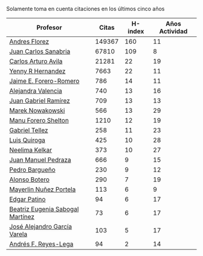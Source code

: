 Solamente toma en cuenta citaciones en los últimos cinco años

Profesor | Citas | H-index | Años Actividad |
----  | ----- | --- | --- |
[Andres Florez](https://scholar.google.com.co/citations?user=SUG6ga0AAAAJ&hl=en) |149367| 160 |  11 | 
[Juan Carlos Sanabria](https://scholar.google.com/citations?user=ExNZQTIAAAAJ&hl=en)| 67810 | 109 | 8|
[Carlos Arturo Avila](https://scholar.google.com.co/citations?user=jitNa1QAAAAJ&hl=en)| 21281 | 22 | 19 |
[Yenny R Hernandez](https://scholar.google.com.co/citations?user=KXWwfMMAAAAJ&hl=en) | 7663 | 22 | 11 | 
[Jaime E. Forero-Romero](https://scholar.google.com.co/citations?user=TLTK6WgAAAAJ&hl=en) | 786 | 14 | 11 |
[Alejandra Valencia](https://scholar.google.com.co/citations?user=7Fa-MFYAAAAJ&hl=en) | 740 | 13 | 16 |
[Juan Gabriel Ramírez](https://scholar.google.com.co/citations?user=q0NfAgEAAAAJ&hl=en) | 709 | 13 | 13 |
[Marek Nowakowski](https://scholar.google.com.co/citations?user=ctFaBNQAAAAJ&hl=en) | 566 | 13 | 29 |
[Manu Forero Shelton](https://scholar.google.com.co/citations?user=0_jvORsAAAAJ&hl=en) | 1210 | 12 | 19 |
[Gabriel Tellez](https://scholar.google.com.co/citations?user=1JHuoIAAAAAJ&hl=en) | 258 | 11 | 23 |
[Luis Quiroga](https://scholar.google.com.co/citations?user=PPvfyVwAAAAJ&hl=en) | 425 | 10 | 28 |
[Neelima Kelkar](https://scholar.google.com.co/citations?user=BMxIj5AAAAAJ&hl=en) | 373 | 10 | 27 |
[Juan Manuel Pedraza](https://scholar.google.com.co/citations?user=x8-YWMsAAAAJ&hl=en) | 666 | 9 | 15 |
[Pedro Bargueño](https://scholar.google.com.co/citations?user=euepDO8AAAAJ&hl=en) | 230 | 9 | 12 |
[Alonso Botero](https://scholar.google.com.co/citations?user=e06A7mUAAAAJ&hl=en) | 290 | 7 | 19 |
[Mayerlin Nuñez Portela](https://scholar.google.com.co/citations?user=znFnm4wAAAAJ&hl=en) | 113 | 6 | 9 |
[Edgar Patino](https://scholar.google.com.co/citations?user=bx4dJNgAAAAJ&hl=en) | 94 | 6 | 17 | 
[Beatriz Eugenia Sabogal Martínez](https://scholar.google.com.co/citations?user=T-0RjQYAAAAJ&hl=en) | 73 | 6 | 17 |
[José Alejandro García Varela](https://scholar.google.com.co/citations?user=iA0H5dgAAAAJ&hl=en) | 103 | 5 | 17 |
[Andrés F. Reyes-Lega](https://scholar.google.com.co/citations?user=04V0g64AAAAJ&hl=en) | 94 | 2 | 14 | 



